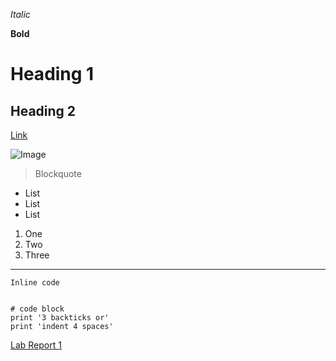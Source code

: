 *Italic*

**Bold**

# Heading 1

## Heading 2

[Link](https://images.fineartamerica.com/images/artworkimages/mediumlarge/3/capybara-cabernet-will-bullas.jpg)

![Image](https://images.fineartamerica.com/images/artworkimages/mediumlarge/3/capybara-cabernet-will-bullas.jpg)	

> Blockquote

* List
* List
* List

1. One
2. Two 
3. Three

---

`Inline code`

```

# code block
print '3 backticks or'
print 'indent 4 spaces'

```
[Lab Report 1](lab-report-1-week-2.html)